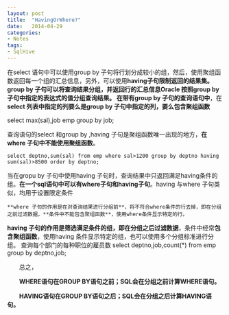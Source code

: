 ```yaml
---
layout: post
title:  "HavingOrWhere?"
date:   2014-04-29
categories: 
- Notes 
tags:
- SqlHive
---
```

在select 语句中可以使用group by 子句将行划分成较小的组，然后，使用聚组函数返回每一个组的汇总信息，另外，可以使用**having子句限制返回的结果集。group by 子句可以将查询结果分组，并返回行的汇总信息Oracle 按照group by 子句中指定的表达式的值分组查询结果。
   在带有group by 子句的查询语句中**，在**select 列表中指定的列要么是group by 子句中指定的列，要么包含聚组函数**
   
   select max(sal),job emp group by job; 
   

   查询语句的select 和group by ,having 子句是聚组函数唯一出现的地方，**在where 子句中不能使用聚组函数**。
   
    select deptno,sum(sal) from emp where sal>1200 group by deptno having sum(sal)>8500 order by deptno;
    
   当在gropu by 子句中使用having 子句时，查询结果中只返回满足having条件的组。**在一个sql语句中可以有where子句和having子句**。having 与where 子句类似，均用于设置限定条件 
 
    **where 子句的作用是在对查询结果进行分组前**，将不符合where条件的行去掉，即在分组之前过滤数据，**条件中不能包含聚组函数**，使用where条件显示特定的行。
  **having 子句的作用是筛选满足条件的组，即在分组之后过滤数据**，条件中经常**包含聚组函数**，使用having 条件显示特定的组，也可以使用多个分组标准进行分组。
  查询每个部门的每种职位的雇员数 
  select deptno,job,count(*) from emp group by deptno,job;
 
　　总之，  

　　**WHERE语句在GROUP BY语句之前；SQL会在分组之前计算WHERE语句。**   

　　**HAVING语句在GROUP BY语句之后；SQL会在分组之后计算HAVING语句。**
